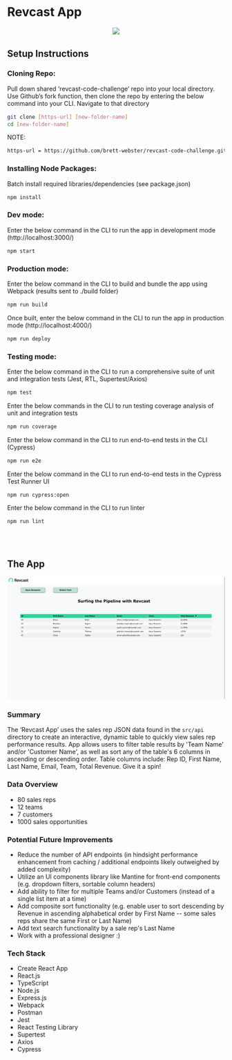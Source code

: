 # Revcast App


<p align="center">
  <img width="500" src="/public/revcast-logo.svg">
</p>


## Setup Instructions
### Cloning Repo:
Pull down shared ‘revcast-code-challenge’ repo into your local directory.  Use Github’s fork function, then clone the repo by entering the below command into your CLI.  Navigate to that directory
```bash
git clone [https-url] [new-folder-name]
cd [new-folder-name]
```

NOTE:
```bash
https-url = https://github.com/brett-webster/revcast-code-challenge.git
```

### Installing Node Packages:
Batch install required libraries/dependencies (see package.json)
```bash
npm install
```

### Dev mode:  
Enter the below command in the CLI to run the app in development mode (http://localhost:3000/)
```bash
npm start
```

### Production mode:  
Enter the below command in the CLI to build and bundle the app using Webpack (results sent to ./build folder)
```bash
npm run build
```

Once built, enter the below command in the CLI to run the app in production mode (http://localhost:4000/)
```bash
npm run deploy
```

### Testing mode:  
Enter the below command in the CLI to run a comprehensive suite of unit and integration tests (Jest, RTL, Supertest/Axios)
```bash
npm test
```
Enter the below commands in the CLI to run testing coverage analysis of unit and integration tests  
```bash
npm run coverage
```
Enter the below command in the CLI to run end-to-end tests in the CLI (Cypress)
```bash
npm run e2e
```
Enter the below command in the CLI to run end-to-end tests in the Cypress Test Runner UI
```bash
npm run cypress:open
```
Enter the below command in the CLI to run linter
```bash
npm run lint
```


<br> </br>
## The App

<p align="center">
  <img width="1200" src="/public/Revcast-table-screenshot.png">
</p>


### Summary
The ‘Revcast App’ uses the sales rep JSON data found in the `src/api` directory to create an interactive, dynamic table to quickly view sales rep performance results.  App allows users to filter table results by 'Team Name' and/or 'Customer Name', as well as sort any of the table's 6 columns in ascending or descending order.  Table columns include:  Rep ID, First Name, Last Name, Email, Team, Total Revenue.  Give it a spin!


### Data Overview
- 80 sales reps
- 12 teams
- 7 customers
- 1000 sales opportunities


### Potential Future Improvements
- Reduce the number of API endpoints (in hindsight performance enhancement from caching / additional endpoints likely outweighed by added complexity)
- Utilize an UI components library like Mantine for front-end components (e.g. dropdown filters, sortable column headers)
- Add ability to filter for multiple Teams and/or Customers (instead of a single list item at a time)
- Add composite sort functionality (e.g. enable user to sort descending by Revenue in ascending alphabetical order by First Name -- some sales reps share the same First or Last Name)
- Add text search functionality by a sale rep's Last Name
- Work with a professional designer :)


### Tech Stack
- Create React App
- React.js
- TypeScript
- Node.js
- Express.js
- Webpack
- Postman
- Jest
- React Testing Library
- Supertest
- Axios
- Cypress
